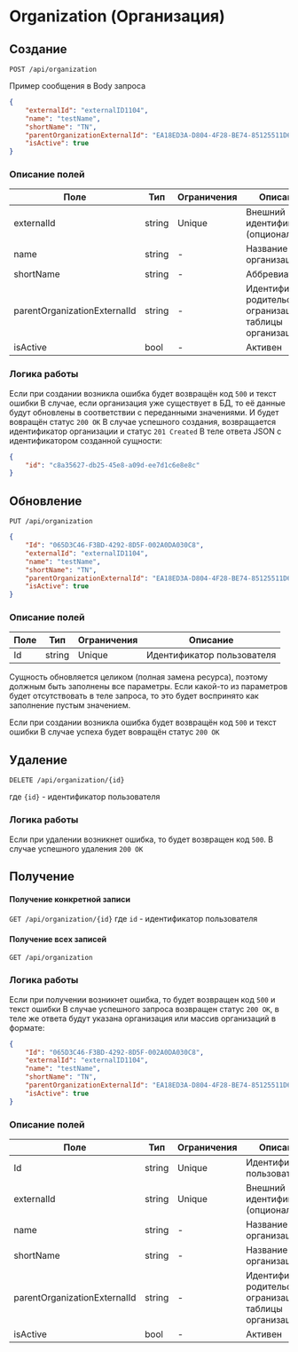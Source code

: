 # Organization (Организация)

## Создание

`POST /api/organization`

Пример сообщения в Body запроса

```json
{
    "externalId": "externalID1104",
    "name": "testName",
    "shortName": "TN",
    "parentOrganizationExternalId": "EA18ED3A-D804-4F28-BE74-85125511D6E0",
    "isActive": true 
}
```

### Описание полей
|Поле|Тип|Ограничения|Описание|
|----|--------|------------|------------|
|externalId|string| Unique |Внешний идентификатор (опциональный)|
|name|string| - |Название организации|
|shortName|string| - |Аббревиатура|
|parentOrganizationExternalId|string| - |Идентификатор родительской огранизации из таблицы организаций|
|isActive|bool| - |Активен|

### Логика работы

Если при создании возникла ошибка будет возвращён код ```500``` и текст ошибки
В случае, если организация уже существует в БД, то её данные будут обновлены в соответствии с переданными значениями. И будет вовращён статус ```200 OK```
В случае успешного создания, возвращается идентификатор организации и статус ```201 Created```
В теле ответа JSON с идентификатором созданной сущности:

```json
{
    "id": "c8a35627-db25-45e8-a09d-ee7d1c6e8e8c"
}
```

## Обновление

`PUT /api/organization`

```json
{
    "Id": "065D3C46-F3BD-4292-8D5F-002A0DA030C8",
    "externalId": "externalID1104",
    "name": "testName",
    "shortName": "TN",
    "parentOrganizationExternalId": "EA18ED3A-D804-4F28-BE74-85125511D6E0",
    "isActive": true  
}
```

### Описание полей

|Поле|Тип|Ограничения|Описание|
|----|--------|------------|------------|
|Id|string| Unique |Идентификатор пользователя|

Сущность обновляется целиком (полная замена ресурса), поэтому должным быть заполнены все параметры. Если какой-то из параметров будет отсутствовать в теле запроса, то это будет воспринято как заполнение пустым значением.
</br>

Если при создании возникла ошибка будет возвращён код ```500``` и текст ошибки
В случае успеха будет вовращён статус ```200 OK```

## Удаление

`DELETE /api/organization/{id}`

где `{id}` - идентификатор пользователя

### Логика работы

Если при удалении возникнет ошибка, то будет возвращен код ```500```. 
В случае успешного удаления ```200 OK```

## Получение 

#### Получение конкретной записи

`GET /api/organization/{id}`
где `id` - идентификатор пользователя

#### Получение всех записей

`GET /api/organization`

### Логика работы

Если при получении возникнет ошибка, то будет возвращен код ```500``` и текст ошибки 
В случае успешного запроса возвращен статус ```200 OK```, в теле же ответа будут указана организация или массив организаций в формате:


```json
{
    "Id": "065D3C46-F3BD-4292-8D5F-002A0DA030C8",
    "externalId": "externalID1104",
    "name": "testName",
    "shortName": "TN",
    "parentOrganizationExternalId": "EA18ED3A-D804-4F28-BE74-85125511D6E0",
    "isActive": true  
}
```

### Описание полей
|Поле|Тип|Ограничения|Описание|
|----|--------|------------|------------|
|Id|string| Unique |Идентификатор пользователя|
|externalId|string| Unique |Внешний идентификатор (опциональный)|
|name|string| - |Название организации|
|shortName|string| - |Название организации|
|parentOrganizationExternalId|string| - |Идентификатор родительской огранизации из таблицы организаций|
|isActive|bool| - |Активен|



